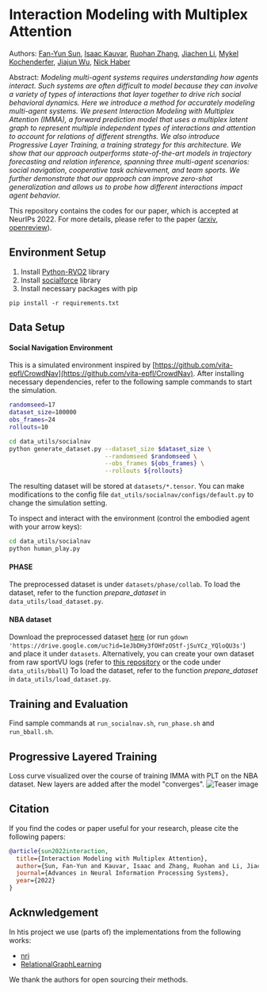 # Interaction Modeling with Multiplex Attention
Authors: [Fan-Yun Sun](https://cs.stanford.edu/~sunfanyun/), [Isaac Kauvar](https://ikauvar.github.io/), [Ruohan Zhang](https://ai.stanford.edu/~zharu/), [Jiachen Li](https://jiachenli94.github.io/), [Mykel Kochenderfer](https://mykel.kochenderfer.com/), [Jiajun Wu](https://jiajunwu.com/), [Nick Haber](https://ed.stanford.edu/faculty/nhaber)

Abstract: *Modeling multi-agent systems requires understanding how agents interact. Such systems are often difficult to model because they can involve a variety of types of interactions that layer together to drive rich social behavioral dynamics. Here we introduce a method for accurately modeling multi-agent systems. We present Interaction Modeling with Multiplex Attention (IMMA), a forward prediction model that uses a multiplex latent graph to represent multiple independent types of interactions and attention to account for relations of different strengths. We also introduce Progressive Layer Training, a training strategy for this architecture. We show that our approach outperforms state-of-the-art models in trajectory forecasting and relation inference, spanning three multi-agent scenarios: social navigation, cooperative task achievement, and team sports. We further demonstrate that our approach can improve zero-shot generalization and allows us to probe how different interactions impact agent behavior.*

This repository contains the codes for our paper, which is accepted at NeurIPs 2022. 
For more details, please refer to the paper ([arxiv](https://arxiv.org/abs/2208.10660), [openreview](https://openreview.net/forum?id=SeHslYhFx5-)).

## Environment Setup
1. Install [Python-RVO2](https://github.com/sybrenstuvel/Python-RVO2) library
2. Install [socialforce](https://github.com/ChanganVR/socialforce) library
3. Install necessary packages with pip
```
pip install -r requirements.txt
```

## Data Setup

#### Social Navigation Environment ####
This is a simulated environment inspired by
[https://github.com/vita-epfl/CrowdNav](https://github.com/vita-epfl/CrowdNav).
After installing necessary dependencies, refer to the following sample commands to start the simulation.
```.bash
randomseed=17
dataset_size=100000
obs_frames=24
rollouts=10

cd data_utils/socialnav
python generate_dataset.py --dataset_size $dataset_size \
                           --randomseed $randomseed \
                           --obs_frames ${obs_frames} \
                           --rollouts ${rollouts}
```
The resulting dataset will be stored at `datasets/*.tensor`. You can make modifications to the config file `dat_utils/socialnav/configs/default.py` to change the simulation setting.

To inspect and interact with the environment (control the embodied agent with
your arrow keys):
```.bash
cd data_utils/socialnav
python human_play.py
```

#### PHASE ####
The preprocessed dataset is under `datasets/phase/collab`.
To load the dataset, refer to the function *prepare_dataset* in `data_utils/load_dataset.py`.

#### NBA dataset ####
Download the preprocessed dataset [here](https://drive.google.com/file/d/1eJbDHy3fOHfzOStf-jSuYCz_YQloQU3s/view?usp=sharing) (or run `gdown 'https://drive.google.com/uc?id=1eJbDHy3fOHfzOStf-jSuYCz_YQloQU3s'`) and place it under `datasets`. 
Alternatively, you can create your own dataset from raw sportVU logs (refer to [this repository](https://github.com/linouk23/NBA-Player-Movements) or the code under `data_utils/bball`)
To load the dataset, refer to the function *prepare_dataset* in `data_utils/load_dataset.py`.


## Training and Evaluation
Find sample commands at `run_socialnav.sh`, `run_phase.sh` and `run_bball.sh`.

## Progressive Layered Training
Loss curve visualized over the course of training IMMA with PLT on the NBA dataset. New layers are added after the model
"converges".
![Teaser image](./plt.png)



## Citation
If you find the codes or paper useful for your research, please cite the following papers:
```bibtex
@article{sun2022interaction,
  title={Interaction Modeling with Multiplex Attention},
  author={Sun, Fan-Yun and Kauvar, Isaac and Zhang, Ruohan and Li, Jiachen and Kochenderfer, Mykel and Wu, Jiajun and Haber, Nick},
  journal={Advances in Neural Information Processing Systems},
  year={2022}
}
```

## Acknwledgement 
In htis project we use (parts of) the implementations from the following works:

- [nri](https://github.com/ethanfetaya/NRI)
- [RelationalGraphLearning](https://github.com/ChanganVR/RelationalGraphLearning)

We thank the authors for open sourcing their methods.

